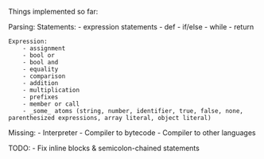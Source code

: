Things implemented so far:

Parsing:
    Statements:
        - expression statements
        - def
        - if/else
        - while
        - return

    Expression:
        - assignment
        - bool or
        - bool and
        - equality
        - comparison
        - addition
        - multiplication
        - prefixes
        - member or call
        - _some_ atoms (string, number, identifier, true, false, none, parenthesized expressions, array literal, object literal)

Missing:
    - Interpreter
    - Compiler to bytecode
    - Compiler to other languages

TODO:
    - Fix inline blocks & semicolon-chained statements